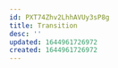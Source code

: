 ```yaml
---
id: PXT74Zhv2LhhAVUy3sP8g
title: Transition
desc: ''
updated: 1644961726972
created: 1644961726972
---
```


